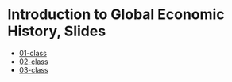 # Introduction to Global Economic History, Slides

+ [01-class](01-slides.html)
+ [02-class](02-slides.html)
+ [03-class](03-slides.html)

